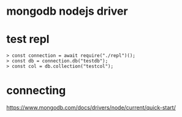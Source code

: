 # mongodb nodejs driver

# test repl

```
> const connection = await require("./repl")();
> const db = connection.db("testdb");
> const col = db.collection("testcol");
```

# connecting 

https://www.mongodb.com/docs/drivers/node/current/quick-start/

